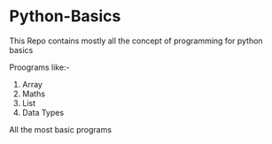 # Python-Basics

This Repo contains mostly all the concept of programming for python basics

Proograms like:-
1. Array
2. Maths
3. List
4. Data Types

All the most basic programs
